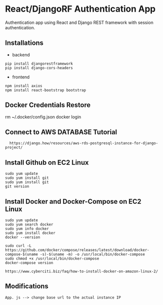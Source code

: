 # React/DjangoRF Authentication App

Authentication app using React and Django REST framework with session authentication.

## Installations

- backend

```
pip install djangorestframework
pip install django-cors-headers
```

- frontend

```
npm install axios
npm install react-bootstrap bootstrap
```

## Docker Credentials Restore

rm ~/.docker/config.json
docker login

## Connect to AWS DATABASE Tutorial

```
  https://django.how/resources/aws-rds-postgresql-instance-for-django-project/
```

## Install Github on EC2 Linux

```
sudo yum update
sudo yum install git
sudo yum install git
git version

```

## Install Docker and Docker-Compose on EC2 Linux

```
sudo yum update
sudo yum search docker
sudo yum info docker
sudo yum install docker
docker --version

sudo curl -L https://github.com/docker/compose/releases/latest/download/docker-compose-$(uname -s)-$(uname -m) -o /usr/local/bin/docker-compose
sudo chmod +x /usr/local/bin/docker-compose
docker-compose version

https://www.cyberciti.biz/faq/how-to-install-docker-on-amazon-linux-2/
```

## Modifications

```
App. js --> change base url to the actual instance IP
```
